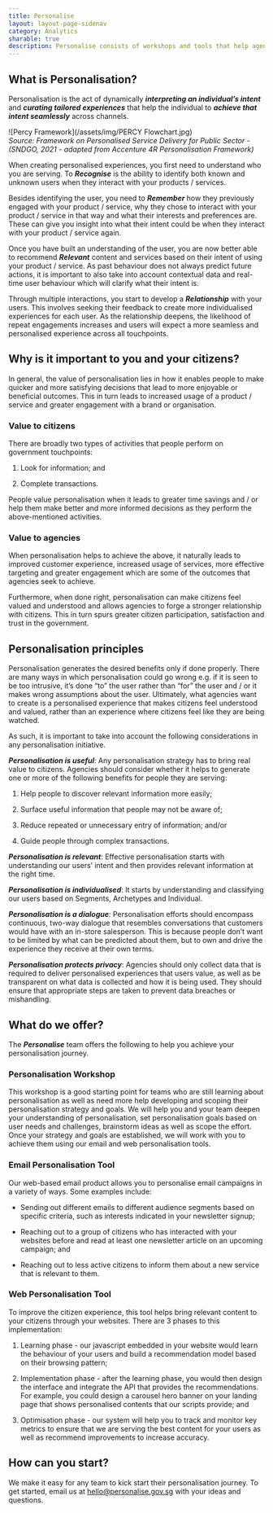 ```yaml
--- 
title: Personalise 
layout: layout-page-sidenav
category: Analytics 
sharable: true
description: Personalise consists of workshops and tools that help agencies better analyse user behaviours and provide tailored experiences to individuals.
--- 
```


## What is Personalisation?

Personalisation is the act of dynamically **_interpreting an individual’s intent_** and **_curating tailored experiences_** that help the individual to **_achieve that intent seamlessly_** across channels.  

![Percy Framework](/assets/img/PERCY Flowchart.jpg)  
_Source: Framework on Personalised Service Delivery for Public Sector - (SNDGO, 2021 - adapted from Accenture 4R Personalisation Framework)_

When creating personalised experiences, you first need to understand who you are serving. To **_Recognise_** is the ability to identify both known and unknown users when they interact with your products / services.   

Besides identifying the user, you need to **_Remember_** how they previously engaged with your product / service, why they chose to interact with your product / service in that way and what their interests and preferences are. These can give you insight into what their intent could be when they interact with your product / service again.

Once you have built an understanding of the user, you are now better able to recommend **_Relevant_** content and services based on their intent of using your product / service. As past behaviour does not always predict future actions, it is important to also take into account contextual data and real-time user behaviour which will clarify what their intent is.

Through multiple interactions, you start to develop a **_Relationship_** with your users. This involves seeking their feedback to create more individualised experiences for each user. As the relationship deepens, the likelihood of repeat engagements increases and users will expect a more seamless and personalised experience across all touchpoints.

## Why is it important to you and your citizens?  

In general, the value of personalisation lies in how it enables people to make quicker and more satisfying decisions that lead to more enjoyable or beneficial outcomes. This in turn leads to increased usage of a product / service and greater engagement with a brand or organisation.

### Value to citizens

There are broadly two types of activities that people perform on government touchpoints:

1. Look for information; and

2. Complete transactions.

People value personalisation when it leads to greater time savings and / or help them make better and more informed decisions as they perform the above-mentioned activities.   

### Value to agencies

When personalisation helps to achieve the above, it naturally leads to improved customer experience, increased usage of services, more effective targeting and greater engagement which are some of the outcomes that agencies seek to achieve.

Furthermore, when done right, personalisation can make citizens feel valued and understood and allows agencies to forge a stronger relationship with citizens. This in turn spurs greater citizen participation, satisfaction and trust in the government. 

## Personalisation principles

Personalisation generates the desired benefits only if done properly. There are many ways in which personalisation could go wrong e.g. if it is seen to be too intrusive, it’s done “to” the user rather than “for” the user and / or it makes wrong assumptions about the user. Ultimately, what agencies want to create is a personalised experience that makes citizens feel understood and valued, rather than an experience where citizens feel like they are being watched.

As such, it is important to take into account the following considerations in any personalisation initiative. 
  
**_Personalisation is useful_**: Any personalisation strategy has to bring real value to citizens. Agencies should consider whether it helps to generate one or more of the following benefits for people they are serving:

1. Help people to discover relevant information more easily;

2. Surface useful information that people may not be aware of;

3. Reduce repeated or unnecessary entry of information; and/or

4. Guide people through complex transactions.

**_Personalisation is relevant_**: Effective personalisation starts with understanding our users’ intent and then provides relevant information at the right time. 

**_Personalisation is individualised_**: It starts by understanding and classifying our users based on Segments, Archetypes and Individual. 

**_Personalisation is a dialogue_**: Personalisation efforts should encompass continuous, two-way dialogue that resembles conversations that customers would have with an in-store salesperson. This is because people don’t want to be limited by what can be predicted about them, but to own and drive the experience they receive at their own terms.

**_Personalisation protects privacy_**: Agencies should only collect data that is required to deliver personalised experiences that users value, as well as be transparent on what data is collected and how it is being used. They should ensure that appropriate steps are taken to prevent data breaches or mishandling. 

## What do we offer?

The **_Personalise_** team offers the following to help you achieve your personalisation journey.

### Personalisation Workshop
    
This workshop is a good starting point for teams who are still learning about personalisation as well as need more help developing and scoping their personalisation strategy and goals. We will help you and your team deepen your understanding of personalisation, set personalisation goals based on user needs and challenges, brainstorm ideas as well as scope the effort. Once your strategy and goals are established, we will work with you to achieve them using our email and web personalisation tools.

### Email Personalisation Tool

Our web-based email product allows you to personalise email campaigns in a variety of ways. Some examples include:

- Sending out different emails to different audience segments based on specific criteria, such as interests indicated in your newsletter signup;
    
- Reaching out to a group of citizens who has interacted with your websites before and read at least one newsletter article on an upcoming campaign; and
    
- Reaching out to less active citizens to inform them about a new service that is relevant to them.

### Web Personalisation Tool

To improve the citizen experience, this tool helps bring relevant content to your citizens through your websites. There are 3 phases to this implementation:

1. Learning phase - our javascript embedded in your website would learn the behaviour of your users and build a recommendation model based on their browsing pattern;
    
2. Implementation phase - after the learning phase, you would then design the interface and integrate the API that provides the recommendations. For example, you could design a carousel hero banner on your landing page that shows personalised contents that our scripts provide; and
    
3. Optimisation phase - our system will help you to track and monitor key metrics to ensure that we are serving the best content for your users as well as recommend improvements to increase accuracy.  

## How can you start?
  
We make it easy for any team to kick start their personalisation journey. To get started, email us at [hello@personalise.gov.sg](mailto:hello@personalise.gov.sg) with your ideas and questions.

